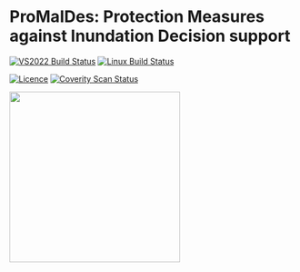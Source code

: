 ProMaIDes: Protection Measures against Inundation Decision support
==========================================

[![VS2022 Build Status](https://img.shields.io/github/actions/workflow/status/alaamroue/src_pro_gpu/CMakeBuildWindows.yml?logo=Windows&label=VS2022%20Build%20Status)](https://github.com/alaamroue/src_pro_gpu/actions/workflows/CMakeBuildWindows.yml) [![Linux Build Status](https://img.shields.io/github/actions/workflow/status/alaamroue/src_pro_gpu/CMakeBuildLinux.yml?logo=Linux&label=Linux%20Build%20Status)](https://github.com/alaamroue/src_pro_gpu/actions/workflows/CMakeBuildLinux.yml)  

[![Licence](https://img.shields.io/badge/license-GPLv3-blue.svg?style=flat-square&label=License)](https://www.gnu.org/licenses/gpl-3.0.en.html) [![Coverity Scan Status](https://img.shields.io/coverity/scan/29567?style=flat&label=Coverity%20Analysis)](https://scan.coverity.com/projects/alaamroue-src_pro_gpu)  

<img src="https://promaides.h2.de/promaides/media/minislider/7/Bild0.jpg" height="300"/>
